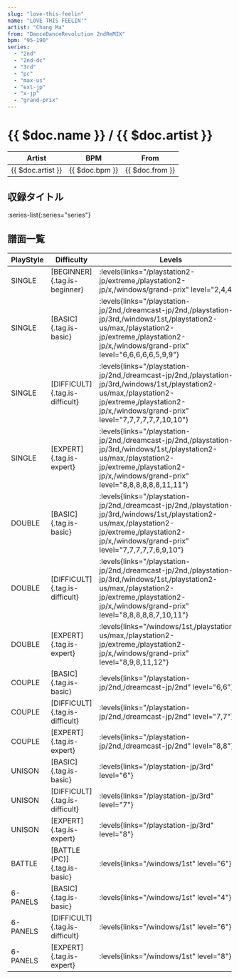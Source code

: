 ```yaml
---
slug: "love-this-feelin"
name: "LOVE THIS FEELIN'"
artist: "Chang Ma"
from: "DanceDanceRevolution 2ndReMIX"
bpm: "95-190"
series:
  - "2nd"
  - "2nd-dc"
  - "3rd"
  - "pc"
  - "max-us"
  - "ext-jp"
  - "x-jp"
  - "grand-prix"
---
```


# {{ $doc.name }} / {{ $doc.artist }}

|Artist|BPM|From|
|------|---|----|
|{{ $doc.artist }}|{{ $doc.bpm }}|{{ $doc.from }}|

## 収録タイトル

:series-list{:series="series"}

## 譜面一覧

|PlayStyle|Difficulty|Levels|Notes|Movie|
|---------|----------|------|-----|-----|
|SINGLE|[BEGINNER]{.tag.is-beginner}| :levels{links="/playstation2-jp/extreme,/playstation2-jp/x,/windows/grand-prix" level="2,4,4"}|76/0||
|SINGLE|[BASIC]{.tag.is-basic}| :levels{links="/playstation-jp/2nd,/dreamcast-jp/2nd,/playstation-jp/3rd,/windows/1st,/playstation2-us/max,/playstation2-jp/extreme,/playstation2-jp/x,/windows/grand-prix" level="6,6,6,6,6,5,9,9"}|210/0||
|SINGLE|[DIFFICULT]{.tag.is-difficult}| :levels{links="/playstation-jp/2nd,/dreamcast-jp/2nd,/playstation-jp/3rd,/windows/1st,/playstation2-us/max,/playstation2-jp/extreme,/playstation2-jp/x,/windows/grand-prix" level="7,7,7,7,7,7,10,10"}|225/0||
|SINGLE|[EXPERT]{.tag.is-expert}| :levels{links="/playstation-jp/2nd,/dreamcast-jp/2nd,/playstation-jp/3rd,/windows/1st,/playstation2-us/max,/playstation2-jp/extreme,/playstation2-jp/x,/windows/grand-prix" level="8,8,8,8,8,8,11,11"}|242/0||
|DOUBLE|[BASIC]{.tag.is-basic}| :levels{links="/playstation-jp/2nd,/dreamcast-jp/2nd,/playstation-jp/3rd,/windows/1st,/playstation2-us/max,/playstation2-jp/extreme,/playstation2-jp/x,/windows/grand-prix" level="7,7,7,7,7,6,9,10"}|214/0||
|DOUBLE|[DIFFICULT]{.tag.is-difficult}| :levels{links="/playstation-jp/2nd,/dreamcast-jp/2nd,/playstation-jp/3rd,/windows/1st,/playstation2-us/max,/playstation2-jp/extreme,/playstation2-jp/x,/windows/grand-prix" level="8,8,8,8,8,7,10,11"}|227/0||
|DOUBLE|[EXPERT]{.tag.is-expert}| :levels{links="/windows/1st,/playstation2-us/max,/playstation2-jp/extreme,/playstation2-jp/x,/windows/grand-prix" level="8,9,8,11,12"}|241/0||
|COUPLE|[BASIC]{.tag.is-basic}| :levels{links="/playstation-jp/2nd,/dreamcast-jp/2nd" level="6,6"}|194/0||
|COUPLE|[DIFFICULT]{.tag.is-difficult}| :levels{links="/playstation-jp/2nd,/dreamcast-jp/2nd" level="7,7"}|207/0||
|COUPLE|[EXPERT]{.tag.is-expert}| :levels{links="/playstation-jp/2nd,/dreamcast-jp/2nd" level="8,8"}|226/0||
|UNISON|[BASIC]{.tag.is-basic}| :levels{links="/playstation-jp/3rd" level="6"}|||
|UNISON|[DIFFICULT]{.tag.is-difficult}| :levels{links="/playstation-jp/3rd" level="7"}|||
|UNISON|[EXPERT]{.tag.is-expert}| :levels{links="/playstation-jp/3rd" level="8"}|||
|BATTLE|[BATTLE (PC)]{.tag.is-basic}| :levels{links="/windows/1st" level="6"}|||
|6-PANELS|[BASIC]{.tag.is-basic}| :levels{links="/windows/1st" level="4"}|193/0||
|6-PANELS|[DIFFICULT]{.tag.is-difficult}| :levels{links="/windows/1st" level="6"}|217/0||
|6-PANELS|[EXPERT]{.tag.is-expert}| :levels{links="/windows/1st" level="8"}|239/0||
